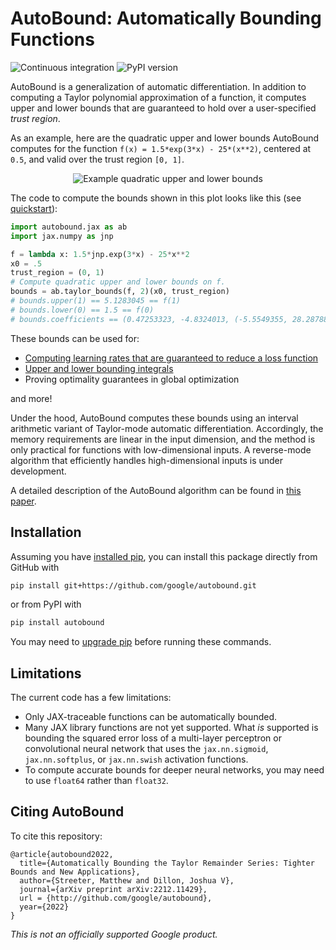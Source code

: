 # AutoBound: Automatically Bounding Functions

![Continuous integration](https://github.com/google/autobound/actions/workflows/ci-build.yaml/badge.svg)
![PyPI version](https://img.shields.io/pypi/v/autobound)

AutoBound is a generalization of automatic differentiation.  In addition to
computing a Taylor polynomial approximation of a function, it computes upper
and lower bounds that are guaranteed to hold over a user-specified
_trust region_.

As an example, here are the quadratic upper and lower bounds AutoBound computes
for the function `f(x) = 1.5*exp(3*x) - 25*(x**2)`, centered at `0.5`, and
valid over the trust region `[0, 1]`.

<div align="center">
<img src="http://raw.githubusercontent.com/google/autobound/main/autobound/example_bounds.png" alt="Example quadratic upper and lower bounds"></img>
</div>

The code to compute the bounds shown in this plot looks like this (see [quickstart](https://colab.research.google.com/github/google/autobound/blob/main/autobound/notebooks/quickstart.ipynb)):

```python
import autobound.jax as ab
import jax.numpy as jnp

f = lambda x: 1.5*jnp.exp(3*x) - 25*x**2
x0 = .5
trust_region = (0, 1)
# Compute quadratic upper and lower bounds on f.
bounds = ab.taylor_bounds(f, 2)(x0, trust_region)
# bounds.upper(1) == 5.1283045 == f(1)
# bounds.lower(0) == 1.5 == f(0)
# bounds.coefficients == (0.47253323, -4.8324013, (-5.5549355, 28.287888))
```

These bounds can be used for:

*   [Computing learning rates that are guaranteed to reduce a loss function](https://colab.research.google.com/github/google/autobound/blob/main/autobound/notebooks/safe_learning_rates.ipynb)
*   [Upper and lower bounding integrals](https://colab.research.google.com/github/google/autobound/blob/main/autobound/notebooks/bounding_integrals.ipynb)
*   Proving optimality guarantees in global optimization

and more!

Under the hood, AutoBound computes these bounds using an interval arithmetic
variant of Taylor-mode automatic differentiation.  Accordingly, the memory
requirements are linear in the input dimension, and the method is only
practical for functions with low-dimensional inputs.  A reverse-mode algorithm
that efficiently handles high-dimensional inputs is under development.

A detailed description of the AutoBound algorithm can be found in
[this paper](https://arxiv.org/abs/2212.11429).

## Installation

Assuming you have [installed pip](https://pip.pypa.io/en/stable/installation/), you can install this package directly from GitHub with

```bash
pip install git+https://github.com/google/autobound.git
```

or from PyPI with

```bash
pip install autobound
```

You may need to [upgrade pip](https://pip.pypa.io/en/stable/installation/#upgrading-pip) before running these commands.

## Limitations

The current code has a few limitations:

*   Only JAX-traceable functions can be automatically bounded.
*   Many JAX library functions are not yet supported.  What _is_
    supported is bounding the squared error loss of a multi-layer perceptron or convolutional neural network that uses the `jax.nn.sigmoid`, `jax.nn.softplus`, or `jax.nn.swish` activation functions.
*   To compute accurate bounds for deeper neural networks, you may need to use
    `float64` rather than `float32`.

## Citing AutoBound

To cite this repository:

```
@article{autobound2022,
  title={Automatically Bounding the Taylor Remainder Series: Tighter Bounds and New Applications},
  author={Streeter, Matthew and Dillon, Joshua V},
  journal={arXiv preprint arXiv:2212.11429},
  url = {http://github.com/google/autobound},
  year={2022}
}
```

*This is not an officially supported Google product.*
